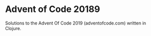 # Advent of Code 20189

Solutions to the Advent Of Code 2019 (adventofcode.com) written in Clojure.

